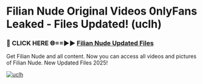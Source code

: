# Filian Nude Original Videos 0nlyFans Leaked - Files Updated! (uclh)

<h3>🔴 CLICK HERE 🌐==►► <a href="https://tinyurl.com/52m3yx9h" rel="nofollow">Filian Nude Updated Files</a></h3>

Get Filian Nude and all content. Now you can access all videos and pictures of Filian Nude. New Updated Files 2025!

[![uclh](https://i.imgur.com/TnHtlc8.gif)](https://tinyurl.com/52m3yx9h)

